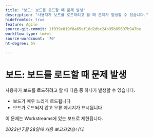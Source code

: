 ```yaml
---
title: "보드: 보드를 로드할 때 문제 발생"
description: "사용자가 보드를 로드하려고 할 때 문제가 발생할 수 있습니다."
hidefromtoc: true
feature: Agile
source-git-commit: 1f039e819f8a65af18d2dbc24b95b85607b947be
workflow-type: tm+mt
source-wordcount: '70'
ht-degree: 5%

---
```



# 보드: 보드를 로드할 때 문제 발생

사용자가 보드를 로드하려고 할 때 다음 중 하나가 발생할 수 있습니다.

* 보드가 매우 느리게 로드됩니다
* 보드가 로드되지 않고 오류 메시지가 표시됩니다

이 문제는 Workstreams에 있는 보드로 제한됩니다.

_2023년 7월 28일에 처음 보고되었습니다._

